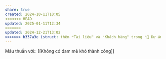 ```yaml
---
share: true
created: 2024-10-11T10:05
<<<<<<< HEAD
updated: 2025-01-11T12:34
=======
updated: 2024-12-21T13:02
>>>>>>> b337a3e (struct: thêm ❝Tài liệu❞ và ❝Khách hàng❞ trong ❝📐 Dự án/Giúp nhau thoát nợ/❞)
---
```

Mâu thuẫn với:: [[Không có đam mê khó thành công]]
